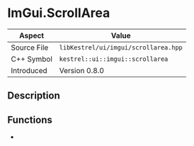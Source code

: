 # ImGui.ScrollArea
| Aspect | Value |
| --- | --- |
| Source File | `libKestrel/ui/imgui/scrollarea.hpp` |
| C++ Symbol | `kestrel::ui::imgui::scrollarea` |
| Introduced | Version 0.8.0 |
## Description
## Functions

 - [](addWidget.md)

